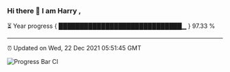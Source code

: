 ### Hi there 👋 I am Harry , 

⏳ Year progress { █████████████████████████████▁ } 97.33 %

---

⏰ Updated on Wed, 22 Dec 2021 05:51:45 GMT

![Progress Bar CI](https://github.com/duykhang68/duykhang68/workflows/Progress%20Bar%20CI/badge.svg)
